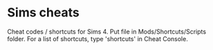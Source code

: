 # Sims cheats
Cheat codes / shortcuts for Sims 4. Put file in Mods/Shortcuts/Scripts folder. For a list of shortcuts, type 'shortcuts' in Cheat Console.
